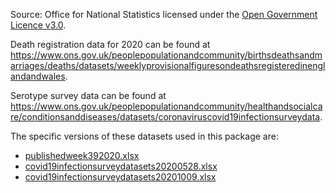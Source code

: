 Source: Office for National Statistics licensed under the [Open Government Licence v3.0](http://www.nationalarchives.gov.uk/doc/open-government-licence/version/3/).

Death registration data for 2020 can be found at https://www.ons.gov.uk/peoplepopulationandcommunity/birthsdeathsandmarriages/deaths/datasets/weeklyprovisionalfiguresondeathsregisteredinenglandandwales.

Serotype survey data can be found at https://www.ons.gov.uk/peoplepopulationandcommunity/healthandsocialcare/conditionsanddiseases/datasets/coronaviruscovid19infectionsurveydata.

The specific versions of these datasets used in this package are:
- [publishedweek392020.xlsx](https://www.ons.gov.uk/file?uri=/peoplepopulationandcommunity/birthsdeathsandmarriages/deaths/datasets/weeklyprovisionalfiguresondeathsregisteredinenglandandwales/2020/previous/v41/publishedweek392020.xlsx)
- [covid19infectionsurveydatasets20200528.xlsx](https://www.ons.gov.uk/file?uri=/peoplepopulationandcommunity/healthandsocialcare/conditionsanddiseases/datasets/coronaviruscovid19infectionsurveydata/2020/previous/v3/covid19infectionsurveydatasets.xlsx)
- [covid19infectionsurveydatasets20201009.xlsx](https://www.ons.gov.uk/file?uri=/peoplepopulationandcommunity/healthandsocialcare/conditionsanddiseases/datasets/coronaviruscovid19infectionsurveydata/2020/previous/v26/covid19infectionsurveydatasets20201002.xlsx)
